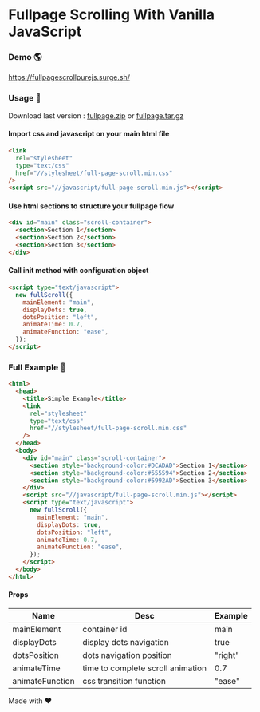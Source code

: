 # Fullpage Scrolling With Vanilla JavaScript

### Demo :earth_americas:

https://fullpagescrollpurejs.surge.sh/

### Usage :wrench:

Download last version :
[fullpage.zip](https://github.com/almeida-matheus/fullPageScrollPureJS/releases/download/1.0.1/full-page-1.0.1.zip) or [fullpage.tar.gz](https://github.com/almeida-matheus/fullPageScrollPureJS/releases/download/1.0.1/full-page-1.0.1.tar.gz)

#### Import css and javascript on your main html file

```html
<link
  rel="stylesheet"
  type="text/css"
  href="//stylesheet/full-page-scroll.min.css"
/>
<script src="//javascript/full-page-scroll.min.js"></script>
```

#### Use html sections to structure your fullpage flow

```html
<div id="main" class="scroll-container">
  <section>Section 1</section>
  <section>Section 2</section>
  <section>Section 3</section>
</div>
```

#### Call init method with configuration object

```html
<script type="text/javascript">
  new fullScroll({
    mainElement: "main",
    displayDots: true,
    dotsPosition: "left",
    animateTime: 0.7,
    animateFunction: "ease",
  });
</script>
```

### Full Example :dog:

```html
<html>
  <head>
    <title>Simple Example</title>
    <link
      rel="stylesheet"
      type="text/css"
      href="//stylesheet/full-page-scroll.min.css"
    />
  </head>
  <body>
    <div id="main" class="scroll-container">
      <section style="background-color:#DCADAD">Section 1</section>
      <section style="background-color:#555594">Section 2</section>
      <section style="background-color:#5992AD">Section 3</section>
    </div>
    <script src="//javascript/full-page-scroll.min.js"></script>
    <script type="text/javascript">
      new fullScroll({
        mainElement: "main",
        displayDots: true,
        dotsPosition: "left",
        animateTime: 0.7,
        animateFunction: "ease",
      });
    </script>
  </body>
</html>
```

#### Props

| Name            | Desc                              | Example |
| --------------- | --------------------------------- | ------- |
| mainElement     | container id                      | main    |
| displayDots     | display dots navigation           | true    |
| dotsPosition    | dots navigation position          | "right" |
| animateTime     | time to complete scroll animation | 0.7     |
| animateFunction | css transition function           | "ease"  |

Made with :heart:
